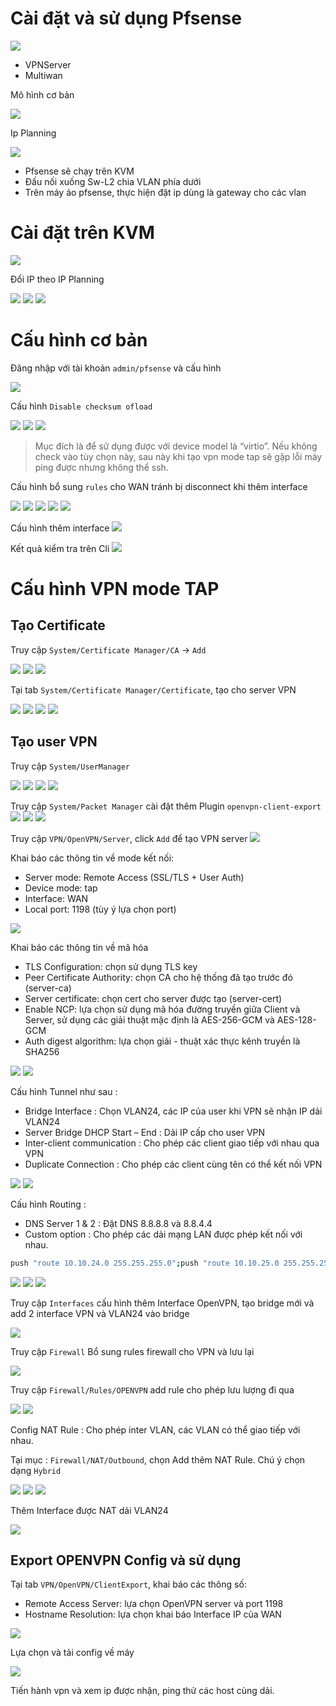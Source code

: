 # Cài đặt và sử dụng Pfsense 

![](images/pfsense0000.png)

- VPNServer 
- Multiwan 

Mô hình cơ bản 

![](images/pfsense0001.png)

Ip Planning 

![](images/pfsense0002.png)

- Pfsense sẽ chạy trên KVM 
- Đấu nối xuống Sw-L2 chia VLAN phía dưới 
- Trên máy ảo pfsense, thực hiện đặt ip dùng là gateway cho các vlan


# Cài đặt trên KVM 

![](images/pfsense0003.gif)

Đổi IP theo IP Planning

![](images/pfsense0004.png)
![](images/pfsense0005.png)
![](images/pfsense0006.png)


# Cấu hình cơ bản 

Đăng nhập với tài khoản `admin/pfsense` và cấu hình

![](images/pfsense0007.gif)

Cấu hình `Disable checksum ofload`

![](images/pfsense0008.png)
![](images/pfsense0009.png)
![](images/pfsense0010.png)

> Mục đích là để sử dụng được với device model là “virtio”. Nếu không check vào tùy chọn này, sau này khi tạo vpn mode tap sẽ gặp lỗi máy ping được nhưng không thể ssh.

Cấu hình bổ sung `rules` cho WAN tránh bị disconnect khi thêm interface

![](images/pfsense0011.png)
![](images/pfsense0012.png)
![](images/pfsense0013.png)
![](images/pfsense0014.png)
![](images/pfsense0015.png)

Cấu hình thêm interface 
![](images/pfsense0016.gif)

Kết quả kiểm tra trên Cli
![](images/pfsense0017.png)

# Cấu hình VPN mode TAP

## Tạo Certificate

Truy cập `System/Certificate Manager/CA` -> `Add`

![](images/pfsense0018.png)
![](images/pfsense0019.png)
![](images/pfsense0020.png)

Tại tab `System/Certificate Manager/Certificate`, tạo cho server VPN

![](images/pfsense0021.png)
![](images/pfsense0022.png)
![](images/pfsense0023.png)
![](images/pfsense0024.png)

## Tạo user VPN 
Truy cập `System/UserManager`

![](images/pfsense0025.png)
![](images/pfsense0026.png)
![](images/pfsense0027.png)
![](images/pfsense0028.png)

Truy cập `System/Packet Manager` cài đặt thêm Plugin `openvpn-client-export`
![](images/pfsense0029.png)
![](images/pfsense0030.png)
![](images/pfsense0031.png)

Truy cập `VPN/OpenVPN/Server`, click `Add` để tạo VPN server
![](images/pfsense0032.png)

Khai báo các thông tin về mode kết nối:
- Server mode: Remote Access (SSL/TLS + User Auth)
- Device mode: tap
- Interface: WAN
- Local port: 1198 (tùy ý lựa chọn port)

![](images/pfsense0033.png)

Khai báo các thông tin về mã hóa
- TLS Configuration: chọn sử dụng TLS key
- Peer Certificate Authority: chọn CA cho hệ thống đã tạo trước đó (server-ca)
- Server certificate: chọn cert cho server được tạo (server-cert)
- Enable NCP: lựa chọn sử dụng mã hóa đường truyền giữa Client và Server, sử dụng các giải thuật mặc định là AES-256-GCM và  AES-128-GCM
- Auth digest algorithm: lựa chọn giải - thuật xác thực kênh truyền là SHA256


![](images/pfsense0034.png)
![](images/pfsense0035.png)

Cấu hình Tunnel như sau : 
- Bridge Interface : Chọn VLAN24, các IP của user khi VPN sẽ nhận IP dải VLAN24
- Server Bridge DHCP Start – End : Dải IP cấp cho user VPN
- Inter-client communication : Cho phép các client giao tiếp với nhau qua VPN
- Duplicate Connection : Cho phép các client cùng tên có thể kết nối VPN

![](images/pfsense0036.png)
![](images/pfsense0037.png)

Cấu hình Routing : 
- DNS Server 1 & 2 : Đặt DNS 8.8.8.8 và 8.8.4.4
- Custom option : Cho phép các dải mạng LAN được phép kết nối với nhau. 
```sh 
push "route 10.10.24.0 255.255.255.0";push "route 10.10.25.0 255.255.255.0";push "route 10.10.26.0 255.255.255.0"
```

![](images/pfsense0038.png)
![](images/pfsense0039.png)
![](images/pfsense0040.png)

Truy cập `Interfaces` cấu hình thêm Interface OpenVPN, tạo bridge mới và add 2 interface VPN và VLAN24 vào bridge

![](images/pfsense0041.gif)

Truy cập `Firewall` Bổ sung rules firewall cho VPN và lưu lại

![](images/pfsense0042.png)

Truy cập `Firewall/Rules/OPENVPN` add rule cho phép lưu lượng đi qua

![](images/pfsense0043.png)
![](images/pfsense0044.png)

Config NAT Rule : Cho phép inter VLAN, các VLAN có thể giao tiếp với nhau. 

Tại mục : `Firewall/NAT/Outbound`, chọn Add thêm NAT Rule. Chú ý chọn dạng `Hybrid`

![](images/pfsense0045.png)
![](images/pfsense0046.png)
![](images/pfsense0047.png)

Thêm Interface được NAT dải VLAN24

![](images/pfsense0048.png)

## Export OPENVPN Config và sử dụng 

Tại tab `VPN/OpenVPN/ClientExport`, khai báo các thông số:
- Remote Access Server: lựa chọn OpenVPN server và port 1198
- Hostname Resolution: lựa chọn khai báo Interface IP của WAN 

![](images/pfsense0049.png)

Lựa chọn và tải config về máy

![](images/pfsense0050.png)

Tiến hành vpn và xem ip được nhận, ping thử các host cùng dải.
